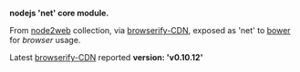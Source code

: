 **nodejs 'net' core module.**

From [node2web](http://github.com/anodynos/node2web) collection,
via [browserify-CDN](http://wzrd.in/),
exposed as 'net' to [bower](http://bower.io) for *browser* usage.

Latest [browserify-CDN](http://wzrd.in/) reported **version: 'v0.10.12'**